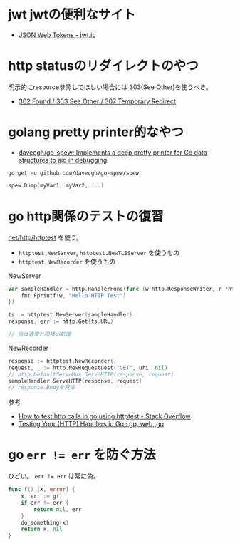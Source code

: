 # jwt jwtの便利なサイト

- [JSON Web Tokens - jwt.io](https://jwt.io/)

# http statusのリダイレクトのやつ

明示的にresource参照してほしい場合には 303(See Other)を使うべき。

- [302 Found / 303 See Other / 307 Temporary Redirect](https://gist.github.com/doloopwhile/e808ddafe76f0dcefeee)

# golang pretty printer的なやつ

- [davecgh/go-spew: Implements a deep pretty printer for Go data structures to aid in debugging](https://github.com/davecgh/go-spew)

```
go get -u github.com/davecgh/go-spew/spew
```

```go
spew.Dump(myVar1, myVar2, ...)
```

# go http関係のテストの復習

[net/http/httptest](https://golang.org/pkg/net/http/httptest/) を使う。

- `httptest.NewServer`, `httptest.NewTLSServer` を使うもの
- `httptest.NewRecorder` を使うもの

NewServer

```go
var sampleHandler = http.HandlerFunc(func (w http.ResponseWriter, r *http.Request) {
    fmt.Fprintf(w, "Hello HTTP Test")
})

ts := httptest.NewServer(sampleHandler)
response, err := http.Get(ts.URL)

// 後は通常と同様の処理
```


NewRecorder

```go
response := httptest.NewRecorder()
request, _ := http.NewRequestuest("GET", uri, nil)
// http.DefaultServeMux.ServeHTTP(response, request)
sampleHandler.ServeHTTP(response, request)
// response.Bodyを見る
```

参考

- [How to test http calls in go using httptest - Stack Overflow](http://stackoverflow.com/questions/16154999/how-to-test-http-calls-in-go-using-httptest)
- [Testing Your (HTTP) Handlers in Go · go, web, go](https://elithrar.github.io/article/testing-http-handlers-go/)

# go `err != err` を防ぐ方法

ひどい。 `err != err` は常に偽。

```go
func f() (X, error) {
	x, err := g()
    if err != err {
		return nil, err
	}
    do_something(x)
    return x, nil
}
```

